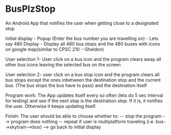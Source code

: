 BusPlzStop
==========

An Android App that notifies the user when getting close to a designated stop

Initial display - Popup (Enter the bus number you are travelling on)
                - Lets say 480
Display - Display all 480 bus stops and the 480 buses with icons on google map(similar to CPSC 210 --Sheldon) 

User selection 1- User click on a bus icon and the program clears away all other bus icons leaving the selected bus on the screen

User selection 2- user click on a bus stop icon and the program clears all bus stops except the ones inbetween the destination stop and the current bus. (The bus stops the bus have to pass) and the destination itself

Program work: The App updates itself every so often (lets do 5 sec interval for testing) and see if the next stop is the destination stop. If it is, it notifies the user. Otherwise it keeps updating itself.

Finish: The user should be able to choose whether to:
             -- stop the program --> program does nothing
             -- repeat if user is multiplatform traveling (i.e. bus-->skytrain-->bus) --> go back to initial display


